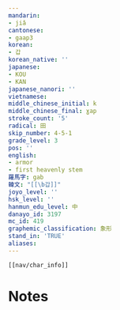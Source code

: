 ```yaml
---
mandarin:
- jiǎ
cantonese:
- gaap3
korean:
- 갑
korean_native: ''
japanese:
- KOU
- KAN
japanese_nanori: ''
vietnamese:
middle_chinese_initial: k
middle_chinese_final: ɣap
stroke_count: '5'
radical: 田
skip_number: 4-5-1
grade_level: 3
pos: ''
english:
- armor
- first heavenly stem
羅馬字: gab
韓文: "[[\b갑]]"
joyo_level: ''
hsk_level: ''
hanmun_edu_level: 中
danayo_id: 3197
mc_id: 419
graphemic_classification: 象形
stand_in: 'TRUE'
aliases:
---
```

```meta-bind-embed
[[nav/char_info]]
```

# Notes
